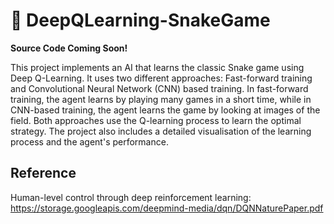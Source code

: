# 🐍 DeepQLearning-SnakeGame

**Source Code Coming Soon!**

This project implements an AI that learns the classic Snake game using Deep Q-Learning. It uses two different approaches: Fast-forward training and Convolutional Neural Network (CNN) based training. In fast-forward training, the agent learns by playing many games in a short time, while in CNN-based training, the agent learns the game by looking at images of the field. Both approaches use the Q-learning process to learn the optimal strategy. The project also includes a detailed visualisation of the learning process and the agent's performance.
## Reference

Human-level control through deep reinforcement learning: https://storage.googleapis.com/deepmind-media/dqn/DQNNaturePaper.pdf
